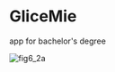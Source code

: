 # GliceMie 

app for bachelor's degree

![fig6_2a](https://github.com/andreearusr/GliceMie/assets/97918452/e6e73967-ecdf-4237-848c-b9a66e05daee)
